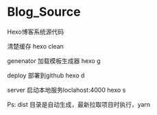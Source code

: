 # Blog_Source
Hexo博客系统源代码

清楚缓存
hexo clean

genenator 加载模板生成器
hexo g

deploy 部署到github
hexo d

server 启动本地服务loclahost:4000
hexo s

Ps: dist 目录是自动生成，最新拉取项目时执行，yarn